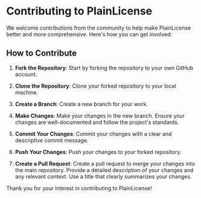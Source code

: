 # Contributing to PlainLicense

We welcome contributions from the community to help make PlainLicense better and more comprehensive. Here's how you can get involved:

## How to Contribute

1. **Fork the Repository**: Start by forking the repository to your own GitHub account.

2. **Clone the Repository**: Clone your forked repository to your local machine.

3. **Create a Branch**: Create a new branch for your work.

4. **Make Changes**: Make your changes in the new branch. Ensure your changes are well-documented and follow the project's standards.

5. **Commit Your Changes**: Commit your changes with a clear and descriptive commit message.

6. **Push Your Changes**: Push your changes to your forked repository.

7. **Create a Pull Request**: Create a pull request to merge your changes into the main repository. Provide a detailed description of your changes and any relevant context. Use a title that clearly summarizes your changes.

Thank you for your interest in contributing to PlainLicense!
